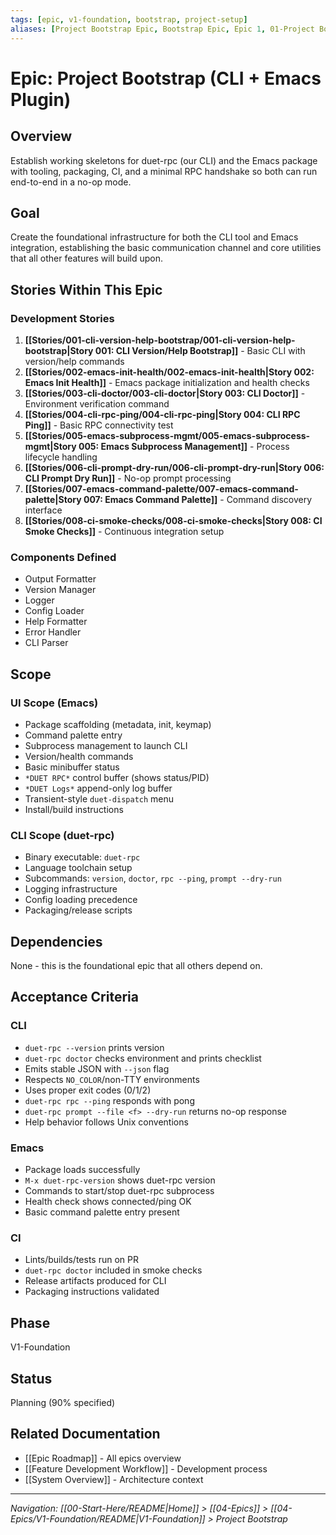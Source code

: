 ```yaml
---
tags: [epic, v1-foundation, bootstrap, project-setup]
aliases: [Project Bootstrap Epic, Bootstrap Epic, Epic 1, 01-Project Bootstrap]
---
```


# Epic: Project Bootstrap (CLI + Emacs Plugin)

## Overview
Establish working skeletons for duet-rpc (our CLI) and the Emacs package with tooling, packaging, CI, and a minimal RPC handshake so both can run end-to-end in a no-op mode.

## Goal
Create the foundational infrastructure for both the CLI tool and Emacs integration, establishing the basic communication channel and core utilities that all other features will build upon.

## Stories Within This Epic

### Development Stories
1. **[[Stories/001-cli-version-help-bootstrap/001-cli-version-help-bootstrap|Story 001: CLI Version/Help Bootstrap]]** - Basic CLI with version/help commands
2. **[[Stories/002-emacs-init-health/002-emacs-init-health|Story 002: Emacs Init Health]]** - Emacs package initialization and health checks  
3. **[[Stories/003-cli-doctor/003-cli-doctor|Story 003: CLI Doctor]]** - Environment verification command
4. **[[Stories/004-cli-rpc-ping/004-cli-rpc-ping|Story 004: CLI RPC Ping]]** - Basic RPC connectivity test
5. **[[Stories/005-emacs-subprocess-mgmt/005-emacs-subprocess-mgmt|Story 005: Emacs Subprocess Management]]** - Process lifecycle handling
6. **[[Stories/006-cli-prompt-dry-run/006-cli-prompt-dry-run|Story 006: CLI Prompt Dry Run]]** - No-op prompt processing
7. **[[Stories/007-emacs-command-palette/007-emacs-command-palette|Story 007: Emacs Command Palette]]** - Command discovery interface
8. **[[Stories/008-ci-smoke-checks/008-ci-smoke-checks|Story 008: CI Smoke Checks]]** - Continuous integration setup

### Components Defined
- Output Formatter
- Version Manager
- Logger
- Config Loader
- Help Formatter
- Error Handler
- CLI Parser

## Scope

### UI Scope (Emacs)
- Package scaffolding (metadata, init, keymap)
- Command palette entry
- Subprocess management to launch CLI
- Version/health commands
- Basic minibuffer status
- `*DUET RPC*` control buffer (shows status/PID)
- `*DUET Logs*` append-only log buffer
- Transient-style `duet-dispatch` menu
- Install/build instructions

### CLI Scope (duet-rpc)
- Binary executable: `duet-rpc`
- Language toolchain setup
- Subcommands: `version`, `doctor`, `rpc --ping`, `prompt --dry-run`
- Logging infrastructure
- Config loading precedence
- Packaging/release scripts

## Dependencies
None - this is the foundational epic that all others depend on.

## Acceptance Criteria

### CLI
- `duet-rpc --version` prints version
- `duet-rpc doctor` checks environment and prints checklist
- Emits stable JSON with `--json` flag
- Respects `NO_COLOR`/non-TTY environments
- Uses proper exit codes (0/1/2)
- `duet-rpc rpc --ping` responds with pong
- `duet-rpc prompt --file <f> --dry-run` returns no-op response
- Help behavior follows Unix conventions

### Emacs
- Package loads successfully
- `M-x duet-rpc-version` shows duet-rpc version
- Commands to start/stop duet-rpc subprocess
- Health check shows connected/ping OK
- Basic command palette entry present

### CI
- Lints/builds/tests run on PR
- `duet-rpc doctor` included in smoke checks
- Release artifacts produced for CLI
- Packaging instructions validated

## Phase
V1-Foundation

## Status
Planning (90% specified)

## Related Documentation
- [[Epic Roadmap]] - All epics overview
- [[Feature Development Workflow]] - Development process
- [[System Overview]] - Architecture context

---
*Navigation: [[00-Start-Here/README|Home]] > [[04-Epics]] > [[04-Epics/V1-Foundation/README|V1-Foundation]] > Project Bootstrap*
